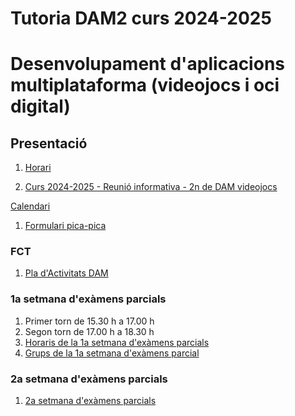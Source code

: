 # Tutoria DAM2 curs 2024-2025

# Desenvolupament d'aplicacions multiplataforma (videojocs i oci digital)

## Presentació

1. [Horari](./horari-dam2-2024-2025.pdf)


1. [Curs 2024-2025 - Reunió informativa - 2n de DAM videojocs](./reunio-families-dam2-curs-2024-2025.pdf)

[Calendari](https://calendar.google.com/calendar/embed?src=c_0fdb75ac4a12020449ceee819dd9100fa7216a5b580b8b49064a3ec58135d5b4%40group.calendar.google.com&ctz=Europe%2FMadrid)

1. [Formulari pica-pica](https://forms.gle/ZehDY8qG8WpdgQUv7)

### FCT

1. [Pla d'Activitats DAM](https://github.com/DAM-2022-2024/.github/blob/main/profile/tutoria/docs/pla-d-activitats-dam.pdf)

### 1a setmana d'exàmens parcials

1. Primer torn de 15.30 h a 17.00 h
1. Segon torn de 17.00 h a 18.30 h
1. [Horaris de la 1a setmana d'exàmens parcials](https://github.com/DAM-2022-2024/.github/blob/main/profile/tutoria/docs/horari_dam2_enviat_alumnes.pdf)
1. [Grups de la 1a setmana d'exàmens parcial](https://github.com/DAM-2022-2024/.github/blob/main/profile/tutoria/docs/horari_dam2_enviat_alumnes.pdf)


### 2a setmana d'exàmens parcials

1. [2a setmana d'exàmens parcials](https://github.com/DAM-2022-2024/.github/blob/main/profile/tutoria/docs/horari-dam2-2a-set-1a-aval.pdf)